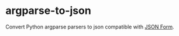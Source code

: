 # argparse-to-json
Convert Python argparse parsers to json compatible with [JSON Form](https://github.com/jsonform/jsonform).
